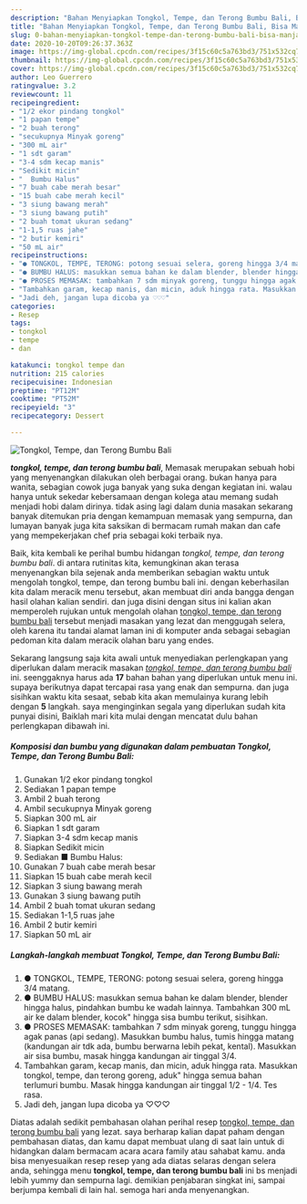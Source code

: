 ```yaml
---
description: "Bahan Menyiapkan Tongkol, Tempe, dan Terong Bumbu Bali, Bisa Manjain Lidah"
title: "Bahan Menyiapkan Tongkol, Tempe, dan Terong Bumbu Bali, Bisa Manjain Lidah"
slug: 0-bahan-menyiapkan-tongkol-tempe-dan-terong-bumbu-bali-bisa-manjain-lidah
date: 2020-10-20T09:26:37.363Z
image: https://img-global.cpcdn.com/recipes/3f15c60c5a763bd3/751x532cq70/tongkol-tempe-dan-terong-bumbu-bali-foto-resep-utama.jpg
thumbnail: https://img-global.cpcdn.com/recipes/3f15c60c5a763bd3/751x532cq70/tongkol-tempe-dan-terong-bumbu-bali-foto-resep-utama.jpg
cover: https://img-global.cpcdn.com/recipes/3f15c60c5a763bd3/751x532cq70/tongkol-tempe-dan-terong-bumbu-bali-foto-resep-utama.jpg
author: Leo Guerrero
ratingvalue: 3.2
reviewcount: 11
recipeingredient:
- "1/2 ekor pindang tongkol"
- "1 papan tempe"
- "2 buah terong"
- "secukupnya Minyak goreng"
- "300 mL air"
- "1 sdt garam"
- "3-4 sdm kecap manis"
- "Sedikit micin"
- "  Bumbu Halus"
- "7 buah cabe merah besar"
- "15 buah cabe merah kecil"
- "3 siung bawang merah"
- "3 siung bawang putih"
- "2 buah tomat ukuran sedang"
- "1-1,5 ruas jahe"
- "2 butir kemiri"
- "50 mL air"
recipeinstructions:
- "● TONGKOL, TEMPE, TERONG: potong sesuai selera, goreng hingga 3/4 matang."
- "● BUMBU HALUS: masukkan semua bahan ke dalam blender, blender hingga halus, pindahkan bumbu ke wadah lainnya. Tambahkan 300 mL air ke dalam blender, kocok&#34; hingga sisa bumbu terikut, sisihkan."
- "● PROSES MEMASAK: tambahkan 7 sdm minyak goreng, tunggu hingga agak panas (api sedang). Masukkan bumbu halus, tumis hingga matang (kandungan air tdk ada, bumbu berwarna lebih pekat, kental). Masukkan air sisa bumbu, masak hingga kandungan air tinggal 3/4."
- "Tambahkan garam, kecap manis, dan micin, aduk hingga rata. Masukkan tongkol, tempe, dan terong goreng, aduk&#34; hingga semua bahan terlumuri bumbu. Masak hingga kandungan air tinggal 1/2 - 1/4. Tes rasa."
- "Jadi deh, jangan lupa dicoba ya ♡♡♡"
categories:
- Resep
tags:
- tongkol
- tempe
- dan

katakunci: tongkol tempe dan 
nutrition: 215 calories
recipecuisine: Indonesian
preptime: "PT12M"
cooktime: "PT52M"
recipeyield: "3"
recipecategory: Dessert

---
```



![Tongkol, Tempe, dan Terong Bumbu Bali](https://img-global.cpcdn.com/recipes/3f15c60c5a763bd3/751x532cq70/tongkol-tempe-dan-terong-bumbu-bali-foto-resep-utama.jpg)

<b><i>tongkol, tempe, dan terong bumbu bali</i></b>, Memasak merupakan sebuah hobi yang menyenangkan dilakukan oleh berbagai orang. bukan hanya para wanita, sebagian cowok juga banyak yang suka dengan kegiatan ini. walau hanya untuk sekedar kebersamaan dengan kolega atau memang sudah menjadi hobi dalam dirinya. tidak asing lagi dalam dunia masakan sekarang banyak ditemukan pria dengan kemampuan memasak yang sempurna, dan lumayan banyak juga kita saksikan di bermacam rumah makan dan cafe yang mempekerjakan chef pria sebagai koki terbaik nya.



Baik, kita kembali ke perihal bumbu hidangan <i>tongkol, tempe, dan terong bumbu bali</i>. di antara rutinitas kita, kemungkinan akan terasa menyenangkan bila sejenak anda memberikan sebagian waktu untuk mengolah tongkol, tempe, dan terong bumbu bali ini. dengan keberhasilan kita dalam meracik menu tersebut, akan membuat diri anda bangga dengan hasil olahan kalian sendiri. dan juga disini dengan situs ini kalian akan memperoleh rujukan untuk mengolah olahan <u>tongkol, tempe, dan terong bumbu bali</u> tersebut menjadi masakan yang lezat dan menggugah selera, oleh karena itu tandai alamat laman ini di komputer anda sebagai sebagian pedoman kita dalam meracik olahan baru yang endes.


Sekarang langsung saja kita awali untuk menyediakan perlengkapan yang diperlukan dalam meracik masakan <u><i>tongkol, tempe, dan terong bumbu bali</i></u> ini. seenggaknya harus ada <b>17</b> bahan bahan yang diperlukan untuk menu ini. supaya berikutnya dapat tercapai rasa yang enak dan sempurna. dan juga sisihkan waktu kita sesaat, sebab kita akan memulainya kurang lebih dengan <b>5</b> langkah. saya menginginkan segala yang diperlukan sudah kita punyai disini, Baiklah mari kita mulai dengan mencatat dulu bahan perlengkapan dibawah ini.

<!--inarticleads1-->

##### Komposisi dan bumbu yang digunakan dalam pembuatan Tongkol, Tempe, dan Terong Bumbu Bali:

1. Gunakan 1/2 ekor pindang tongkol
1. Sediakan 1 papan tempe
1. Ambil 2 buah terong
1. Ambil secukupnya Minyak goreng
1. Siapkan 300 mL air
1. Siapkan 1 sdt garam
1. Siapkan 3-4 sdm kecap manis
1. Siapkan Sedikit micin
1. Sediakan  ■ Bumbu Halus:
1. Gunakan 7 buah cabe merah besar
1. Siapkan 15 buah cabe merah kecil
1. Siapkan 3 siung bawang merah
1. Gunakan 3 siung bawang putih
1. Ambil 2 buah tomat ukuran sedang
1. Sediakan 1-1,5 ruas jahe
1. Ambil 2 butir kemiri
1. Siapkan 50 mL air




<!--inarticleads2-->

##### Langkah-langkah membuat Tongkol, Tempe, dan Terong Bumbu Bali:

1. ● TONGKOL, TEMPE, TERONG: potong sesuai selera, goreng hingga 3/4 matang.
1. ● BUMBU HALUS: masukkan semua bahan ke dalam blender, blender hingga halus, pindahkan bumbu ke wadah lainnya. Tambahkan 300 mL air ke dalam blender, kocok&#34; hingga sisa bumbu terikut, sisihkan.
1. ● PROSES MEMASAK: tambahkan 7 sdm minyak goreng, tunggu hingga agak panas (api sedang). Masukkan bumbu halus, tumis hingga matang (kandungan air tdk ada, bumbu berwarna lebih pekat, kental). Masukkan air sisa bumbu, masak hingga kandungan air tinggal 3/4.
1. Tambahkan garam, kecap manis, dan micin, aduk hingga rata. Masukkan tongkol, tempe, dan terong goreng, aduk&#34; hingga semua bahan terlumuri bumbu. Masak hingga kandungan air tinggal 1/2 - 1/4. Tes rasa.
1. Jadi deh, jangan lupa dicoba ya ♡♡♡




Diatas adalah sedikit pembahasan olahan perihal resep <u>tongkol, tempe, dan terong bumbu bali</u> yang lezat. saya berharap kalian dapat paham dengan pembahasan diatas, dan kamu dapat membuat ulang di saat lain untuk di hidangkan dalam bermacam acara acara family atau sahabat kamu. anda bisa menyesuaikan resep resep yang ada diatas selaras dengan selera anda, sehingga menu <b>tongkol, tempe, dan terong bumbu bali</b> ini bs menjadi lebih yummy dan sempurna lagi. demikian penjabaran singkat ini, sampai berjumpa kembali di lain hal. semoga hari anda menyenangkan.
